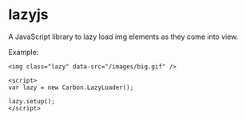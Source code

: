 # lazyjs

A JavaScript library to lazy load img elements as they come into view.

Example:

```
<img class="lazy" data-src="/images/big.gif" />

<script>
var lazy = new Carbon.LazyLoader();

lazy.setup();
</script>
```